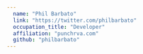 ```yaml
---
  name: "Phil Barbato"
  link: "https://twitter.com/philbarbato"
  occupation_title: "Developer"
  affiliation: "punchrva.com"
  github: "philbarbato"
---
```

